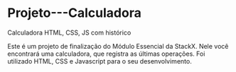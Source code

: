 # Projeto---Calculadora
Calculadora HTML, CSS, JS com histórico

Este é um projeto de finalização do Módulo Essencial da StackX.
Nele você encontrará uma calculadora, que registra as últimas operações.
Foi utilizado HTML, CSS e Javascript para o seu desenvolvimento.
